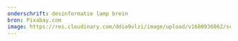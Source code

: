 ```yaml
---
onderschrift: desinformatie lamp brein
bron: Pixabay.com
image: https://res.cloudinary.com/ddio9vlzi/image/upload/v1680936062/sciencegeek/posts/desinformatie-brein-lampje.jpg
---
```


